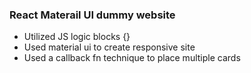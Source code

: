 ### React Materail UI dummy website
- Utilized JS logic blocks {}
- Used material ui to create responsive site
- Used a callback fn technique to place multiple cards